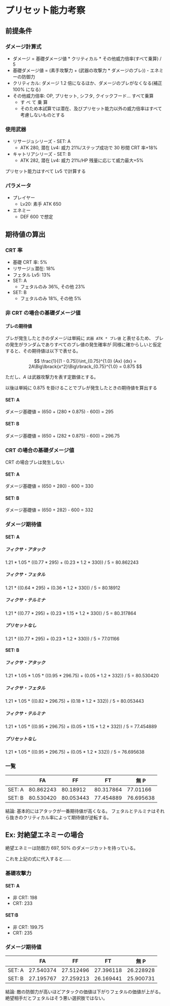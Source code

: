 # プリセット能力考察

## 前提条件

### ダメージ計算式

- ダメージ = 基礎ダメージ値 \* クリティカル \* その他威力倍率(すべて乗算) / 5
- 基礎ダメージ値 = (素手攻撃力 + (武器の攻撃力 \* ダメージのブレ)) - エネミーの防御力
- クリティカル: ダメージ 1.2 倍になるほか、ダメージのブレがなくなる(補正 100% になる)
- その他威力倍率: OP, プリセット, シフタ, クイックフード... すべて乗算
  - す べ て 乗 算
  - そのため本試算では潜在、及びプリセット能力以外の威力倍率はすべて考慮しないものとする

### 使用武器

- リサージュシリーズ - SET: A
  - ATK 280, 潜在 Lv4: 威力 21%/ステップ成功で 30 秒間 CRT 率+18%
- キャトリアシリーズ - SET: B
  - ATK 282, 潜在 Lv4: 威力 21%/HP 残量に応じて威力最大+5%

プリセット能力はすべて Lv5 で計算する

### パラメータ

- プレイヤー
  - Lv20: 素手 ATK 650
- エネミー
  - DEF 600 で想定

## 期待値の算出

### CRT 率

- 基礎 CRT 率: 5%
- リサージュ潜在: 18%
- フェタル Lv5: 13%
- SET: A
  - フェタルのみ 36%, その他 23%
- SET: B
  - フェタルのみ 18%, その他 5%

### 非 CRT の場合の基礎ダメージ値

#### ブレの期待値

ブレが発生したときのダメージは単純に `武器 ATK * ブレ値` と表せるため、
ブレの発生がランダムでありすべてのブレ値の発生確率が
同様に確からしいと仮定すると、その期待値は以下で表せる。

$$
\frac{1}{(1 - 0.75)}\int_{0.75}^{1.0} (Ax) {dx} = 2A\Big\lbrack{x^2}\Big\rbrack_{0.75}^{1.0} = 0.875
$$

ただし、$A$ は武器攻撃力を表す定数値とする。

以後は単純に 0.875 を掛けることでブレが発生したときの期待値を算出する

#### SET: A

ダメージ基礎値 = (650 + (280 \* 0.875) - 600) = 295

#### SET: B

ダメージ基礎値 = (650 + (282 \* 0.875) - 600) = 296.75

### CRT の場合の基礎ダメージ値

CRT の場合ブレは発生しない

#### SET: A

ダメージ基礎値 = (650 + 280) - 600 = 330

#### SET: B

ダメージ基礎値 = (650 + 282) - 600 = 332

### ダメージ期待値

#### SET: A

##### フィクサ・アタック

1.21 \* 1.05 \* ((0.77 \* 295) + (0.23 \* 1.2 \* 330)) / 5 = 80.862243

##### フィクサ・フェタル

1.21 \* ((0.64 \* 295) + (0.36 \* 1.2 \* 330)) / 5 = 80.18912

##### フィクサ・テルミナ

1.21 \* ((0.77 \* 295) + (0.23 \* 1.15 \* 1.2 \* 330)) / 5 = 80.317864

##### プリセットなし

1.21 \* ((0.77 \* 295) + (0.23 \* 1.2 \* 330)) / 5 = 77.01166

#### SET: B

##### フィクサ・アタック

1.21 \* 1.05 \* 1.05 \* ((0.95 \* 296.75) + (0.05 \* 1.2 \* 332)) / 5 = 80.530420

##### フィクサ・フェタル

1.21 \* 1.05 \* ((0.82 \* 296.75) + (0.18 \* 1.2 \* 332)) / 5 = 80.053443

##### フィクサ・テルミナ

1.21 \* 1.05 \* ((0.95 \* 296.75) + (0.05 \* 1.15 \* 1.2 \* 332)) / 5 = 77.454889

##### プリセットなし

1.21 \* 1.05 \* ((0.95 \* 296.75) + (0.05 \* 1.2 \* 332)) / 5 = 76.695638

### 一覧

|        | FA        | FF        | FT        | 無 P      |
| ------ | --------- | --------- | --------- | --------- |
| SET: A | 80.862243 | 80.18912  | 80.317864 | 77.01166  |
| SET: B | 80.530420 | 80.053443 | 77.454889 | 76.695638 |

結論: 基本的にはアタックが一番期待値が高くなる。
フェタルとテルミナはそれら抜きのクリティカル率によって期待値が逆転する。

## Ex: 対絶望エネミーの場合

絶望エネミーは防御力 697, 50% のダメージカットを持っている。

これを上記の式に代入すると......

### 基礎攻撃力

#### SET: A

- 非 CRT: 198
- CRT: 233

#### SET:B

- 非 CRT: 199.75
- CRT: 235

### ダメージ期待値

|        | FA        | FF        | FT        | 無 P      |
| ------ | --------- | --------- | --------- | --------- |
| SET: A | 27.540374 | 27.512496 | 27.396118 | 26.228928 |
| SET: B | 27.195767 | 27.259213 | 26.169441 | 25.900731 |

結論: 敵の防御力が高いほどアタックの価値は下がりフェタルの価値が上がる。
絶望相手だとフェタルはそう悪い選択肢ではない。
